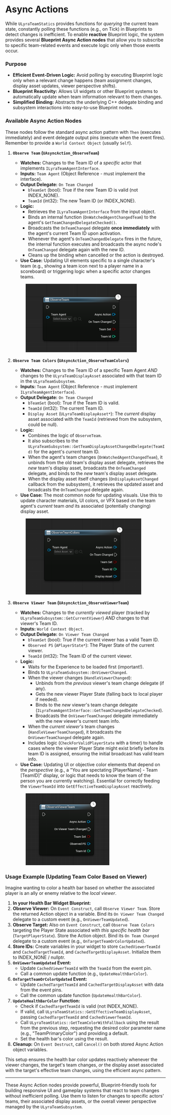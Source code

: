 # Async Actions

While `ULyraTeamStatics` provides functions for _querying_ the current team state, constantly polling these functions (e.g., on Tick) in Blueprints to detect changes is inefficient. To enable **reactive** Blueprint logic, the system provides several **Blueprint Async Action nodes** that allow you to subscribe to specific team-related events and execute logic only when those events occur.

### Purpose

* **Efficient Event-Driven Logic:** Avoid polling by executing Blueprint logic only when a relevant change happens (team assignment changes, display asset updates, viewer perspective shifts).
* **Blueprint Reactivity:** Allows UI widgets or other Blueprint systems to automatically update when team information relevant to them changes.
* **Simplified Binding:** Abstracts the underlying C++ delegate binding and subsystem interactions into easy-to-use Blueprint nodes.

### Available Async Action Nodes

These nodes follow the standard async action pattern with `Then` (executes immediately) and event delegate output pins (execute when the event fires). Remember to provide a `World Context Object` (usually `Self`).

1.  **`Observe Team` (`UAsyncAction_ObserveTeam`)**

    * **Watches:** Changes to the Team ID of a _specific_ actor that implements `ILyraTeamAgentInterface`.
    * **Inputs:** `Team Agent` (Object Reference - must implement the interface).
    * **Output Delegate:** `On Team Changed`
      * `bTeamSet` (bool): True if the new Team ID is valid (not INDEX\_NONE).
      * `TeamId` (int32): The new Team ID (or INDEX\_NONE).
    * **Logic:**
      * Retrieves the `ILyraTeamAgentInterface` from the input object.
      * Binds an internal function (`OnWatchedAgentChangedTeam`) to the agent's `GetTeamChangedDelegateChecked()`.
      * Broadcasts the `OnTeamChanged` delegate **once immediately** with the agent's current Team ID upon activation.
      * Whenever the agent's `OnTeamChangedDelegate` fires in the future, the internal function executes and broadcasts the async node's `OnTeamChanged` delegate again with the new ID.
      * Cleans up the binding when cancelled or the action is destroyed.
    * **Use Case:** Updating UI elements specific to a single character's team (e.g., showing a team icon next to a player name in a scoreboard) or triggering logic when a specific actor changes teams.

    <figure><img src="../../../.gitbook/assets/image (33).png" alt="" width="349"><figcaption></figcaption></figure>
2.  **`Observe Team Colors` (`UAsyncAction_ObserveTeamColors`)**

    * **Watches:** Changes to the Team ID of a specific Team Agent _AND_ changes to the `ULyraTeamDisplayAsset` associated with that team ID in the `ULyraTeamSubsystem`.
    * **Inputs:** `Team Agent` (Object Reference - must implement `ILyraTeamAgentInterface`).
    * **Output Delegate:** `On Team Changed`
      * `bTeamSet` (bool): True if the Team ID is valid.
      * `TeamId` (int32): The current Team ID.
      * `Display Asset` (`ULyraTeamDisplayAsset*`): The _current_ display asset associated with the `TeamId` (retrieved from the subsystem, could be null).
    * **Logic:**
      * Combines the logic of `ObserveTeam`.
      * It also subscribes to the `ULyraTeamSubsystem::GetTeamDisplayAssetChangedDelegate(TeamId)` for the agent's _current_ team ID.
      * When the agent's team changes (`OnWatchedAgentChangedTeam`), it unbinds from the old team's display asset delegate, retrieves the _new_ team's display asset, broadcasts the `OnTeamChanged` delegate, and binds to the _new_ team's display asset delegate.
      * When the display asset itself changes (`OnDisplayAssetChanged` callback from the subsystem), it retrieves the updated asset and broadcasts the `OnTeamChanged` delegate again.
    * **Use Case:** The most common node for updating visuals. Use this to update character materials, UI colors, or VFX based on the team agent's _current_ team _and_ its associated (potentially changing) display asset.

    <figure><img src="../../../.gitbook/assets/image (34).png" alt="" width="363"><figcaption></figcaption></figure>
3.  **`Observe Viewer Team` (`UAsyncAction_ObserveViewerTeam`)**

    * **Watches:** Changes to the _currently viewed_ player (tracked by `ULyraTeamSubsystem::GetCurrentViewer`) _AND_ changes to that viewer's Team ID.
    * **Inputs:** `World Context Object`.
    * **Output Delegate:** `On Viewer Team Changed`
      * `bTeamSet` (bool): True if the current viewer has a valid Team ID.
      * `Observed PS` (`APlayerState*`): The Player State of the current viewer.
      * `TeamId` (int32): The Team ID of the current viewer.
    * **Logic:**
      * Waits for the Experience to be loaded first (important!).
      * Binds to `ULyraTeamSubsystem::OnViewerChanged`.
      * When the viewer changes (`HandleViewerChanged`):
        * Unbinds from the _previous_ viewer's team change delegate (if any).
        * Gets the new viewer Player State (falling back to local player if needed).
        * Binds to the _new_ viewer's team change delegate (`ILyraTeamAgentInterface::GetTeamChangedDelegateChecked`).
        * Broadcasts the `OnViewerTeamChanged` delegate immediately with the new viewer's current team info.
      * When the _current viewer's_ team changes (`HandleViewerTeamChanged`), it broadcasts the `OnViewerTeamChanged` delegate again.
      * Includes logic (`CheckForValidPlayerState` with a timer) to handle cases where the viewer Player State might exist briefly before its team ID is assigned, ensuring the initial broadcast has valid team info.
    * **Use Case:** Updating UI or objective color elements that depend on the _perspective_ (e.g., a "You are spectating \[PlayerName] - Team \[TeamID]" display, or logic that needs to know the team of the person you are currently watching). Essential for correctly feeding the `ViewerTeamId` into `GetEffectiveTeamDisplayAsset` reactively.

    <figure><img src="../../../.gitbook/assets/image (35).png" alt="" width="263"><figcaption></figcaption></figure>

### Usage Example (Updating Team Color Based on Viewer)

Imagine wanting to color a health bar based on whether the associated player is an ally or enemy relative to the _local viewer_.

1. **In your Health Bar Widget Blueprint:**
2. **Observe Viewer:** On `Event Construct`, call `Observe Viewer Team`. Store the returned Action object in a variable. Bind its `On Viewer Team Changed` delegate to a custom event (e.g., `OnViewerTeamUpdated`).
3. **Observe Target:** Also on `Event Construct`, call `Observe Team Colors` targeting the Player State associated with _this specific health bar_ (`TargetPlayerState`). Store the Action object. Bind its `On Team Changed` delegate to a custom event (e.g., `OnTargetTeamOrColorUpdated`).
4. **Store IDs:** Create variables in your widget to store `CachedViewerTeamId` and `CachedTargetTeamId`, and `CachedTargetDisplayAsset`. Initialize them to INDEX\_NONE / nullptr.
5. **`OnViewerTeamUpdated` Event:**
   * Update `CachedViewerTeamId` with the `TeamId` from the event pin.
   * Call a common update function (e.g., `UpdateHealthBarColor`).
6. **`OnTargetTeamOrColorUpdated` Event:**
   * Update `CachedTargetTeamId` and `CachedTargetDisplayAsset` with data from the event pins.
   * Call the common update function (`UpdateHealthBarColor`).
7. **`UpdateHealthBarColor` Function:**
   * Check if `CachedTargetTeamId` is valid (not INDEX\_NONE).
   * If valid, call `ULyraTeamStatics::GetEffectiveTeamDisplayAsset`, passing `CachedTargetTeamId` and `CachedViewerTeamId`.
   * Call `ULyraTeamStatics::GetTeamColorWithFallback` using the result from the previous step, requesting the desired color parameter name (e.g., "TeamPrimaryColor") and providing a default.
   * Set the health bar's color using the result.
8. **Cleanup:** On `Event Destruct`, call `Cancel()` on both stored Async Action object variables.

This setup ensures the health bar color updates reactively whenever the viewer changes, the target's team changes, _or_ the display asset associated with the target's effective team changes, using the efficient async pattern.

***

These Async Action nodes provide powerful, Blueprint-friendly tools for building responsive UI and gameplay systems that react to team changes without inefficient polling. Use them to listen for changes to specific actors' teams, their associated display assets, or the overall viewer perspective managed by the `ULyraTeamSubsystem`.
